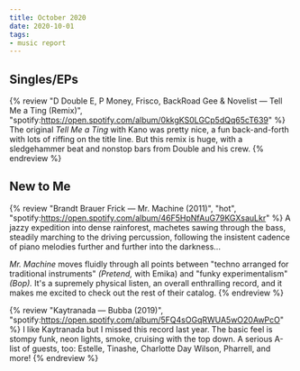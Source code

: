 ```yaml
---
title: October 2020
date: 2020-10-01
tags:
- music report
---
```



## Singles/EPs

{% review "D Double E, P Money, Frisco, BackRoad Gee & Novelist — Tell Me a Ting (Remix)",
  "spotify:https://open.spotify.com/album/0kkgKS0LGCp5dQq65cT639"
%}
  The original _Tell Me a Ting_ with Kano was pretty nice, a fun back-and-forth with lots of riffing on the title line. But this remix is huge, with a sledgehammer beat and nonstop bars from Double and his crew.
{% endreview %}


## New to Me

{% review "Brandt Brauer Frick — Mr. Machine (2011)", "hot",
  "spotify:https://open.spotify.com/album/46F5HpNfAuG79KGXsauLkr"
%}
  A jazzy expedition into dense rainforest, machetes sawing through the bass, steadily marching to the driving percussion, following the insistent cadence of piano melodies further and further into the darkness...

  _Mr. Machine_ moves fluidly through all points between "techno arranged for traditional instruments" _(Pretend,_ with Emika) and "funky experimentalism" _(Bop)._ It's a supremely physical listen, an overall enthralling record, and it makes me excited to check out the rest of their catalog.
{% endreview %}

{% review "Kaytranada — Bubba (2019)",
  "spotify:https://open.spotify.com/album/5FQ4sOGqRWUA5wO20AwPcO"
%}
  I like Kaytranada but I missed this record last year. The basic feel is stompy funk, neon lights, smoke, cruising with the top down. A serious A-list of guests, too: Estelle, Tinashe, Charlotte Day Wilson, Pharrell, and more!
{% endreview %}
